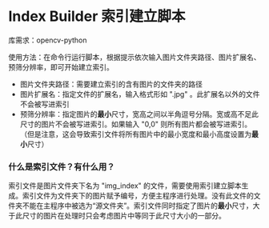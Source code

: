 # Index Builder 索引建立脚本
库需求：opencv-python

使用方法：在命令行运行脚本，根据提示依次输入图片文件夹路径、图片扩展名、预筛分辨率，即可开始建立索引。

+ 图片文件夹路径：需要建立索引的含有图片的文件夹的路径
+ 图片扩展名：指定文件的扩展名，输入格式形如 ".jpg" 。此扩展名以外的文件不会被写进索引
+ 预筛分辨率：指定图片的**最小**尺寸，宽高之间以半角逗号分隔。宽或高不足此尺寸的图片不会被写进索引。如果输入 "0,0" 则所有图片都会被写进索引。（但是注意，这会导致索引文件将所有图片中的最小宽度和最小高度设置为**最小**尺寸）

### 什么是索引文件？有什么用？
索引文件是图片文件夹下名为 "img_index" 的文件，需要使用索引建立脚本生成。索引文件为文件夹下的图片赋予编号，方便主程序进行处理。没有此文件的文件夹不能在主程序中被选为“源文件夹”。索引文件同时指定了图片的**最小**尺寸，大于此尺寸的图片在处理时只会考虑图片中等同于此尺寸大小的一部分。
